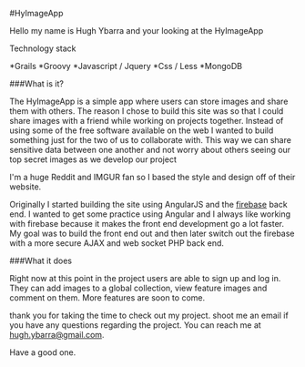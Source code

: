 #HyImageApp

Hello my name is Hugh Ybarra and your looking at the HyImageApp

Technology stack 

*Grails 
*Groovy 
*Javascript / Jquery 
*Css / Less 
*MongoDB

###What is it? 

The HyImageApp is a simple app where users can store images and share them with others.
The reason I chose to build this site was so that I could share images with a friend while working on projects together. 
Instead of using some of the free software available on the web I wanted to build something just for the two of us to collaborate with. This way we can share sensitive data between one another and not worry about others seeing our top secret images as we develop our project

I'm a huge Reddit and IMGUR fan so I based the style and design off of their website.

Originally I started building the site using AngularJS and the [firebase](https://www.firebase.com) back end. I wanted to get some practice using Angular and I always like working with firebase because it makes the front end development go a lot faster. 
My goal was to build the front end out and then later switch out the firebase with a more secure AJAX and web socket PHP back end. 

###What it does

Right now at this point in the project users are able to sign up and log in. They can add images to a global collection, view feature images and comment on them. More features are soon to come.

thank you for taking the time to check out my project. shoot me an email if you have any questions regarding the project. You can reach me at hugh.ybarra@gmail.com. 

Have a good one. 


